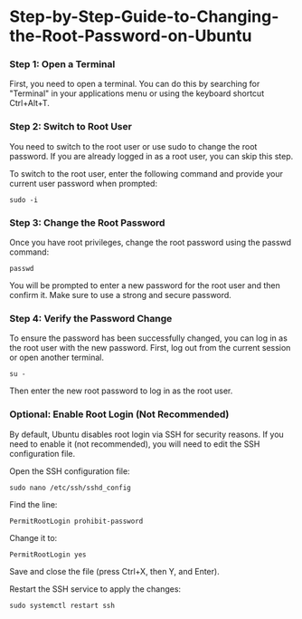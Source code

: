 # Step-by-Step-Guide-to-Changing-the-Root-Password-on-Ubuntu
### Step 1: Open a Terminal

First, you need to open a terminal. You can do this by searching for "Terminal" in your applications menu or using the keyboard shortcut Ctrl+Alt+T.
### Step 2: Switch to Root User

You need to switch to the root user or use sudo to change the root password. If you are already logged in as a root user, you can skip this step.

To switch to the root user, enter the following command and provide your current user password when prompted:
```
sudo -i

```
### Step 3: Change the Root Password

Once you have root privileges, change the root password using the passwd command:
```
passwd
```
You will be prompted to enter a new password for the root user and then confirm it. Make sure to use a strong and secure password.
### Step 4: Verify the Password Change

To ensure the password has been successfully changed, you can log in as the root user with the new password. First, log out from the current session or open another terminal.
```
su -

```
Then enter the new root password to log in as the root user.
### Optional: Enable Root Login (Not Recommended)

By default, Ubuntu disables root login via SSH for security reasons. If you need to enable it (not recommended), you will need to edit the SSH configuration file.

Open the SSH configuration file:
```
sudo nano /etc/ssh/sshd_config
```
Find the line:
```
PermitRootLogin prohibit-password
````
Change it to:
```
PermitRootLogin yes
```
Save and close the file (press Ctrl+X, then Y, and Enter).

Restart the SSH service to apply the changes:
```
sudo systemctl restart ssh

```

